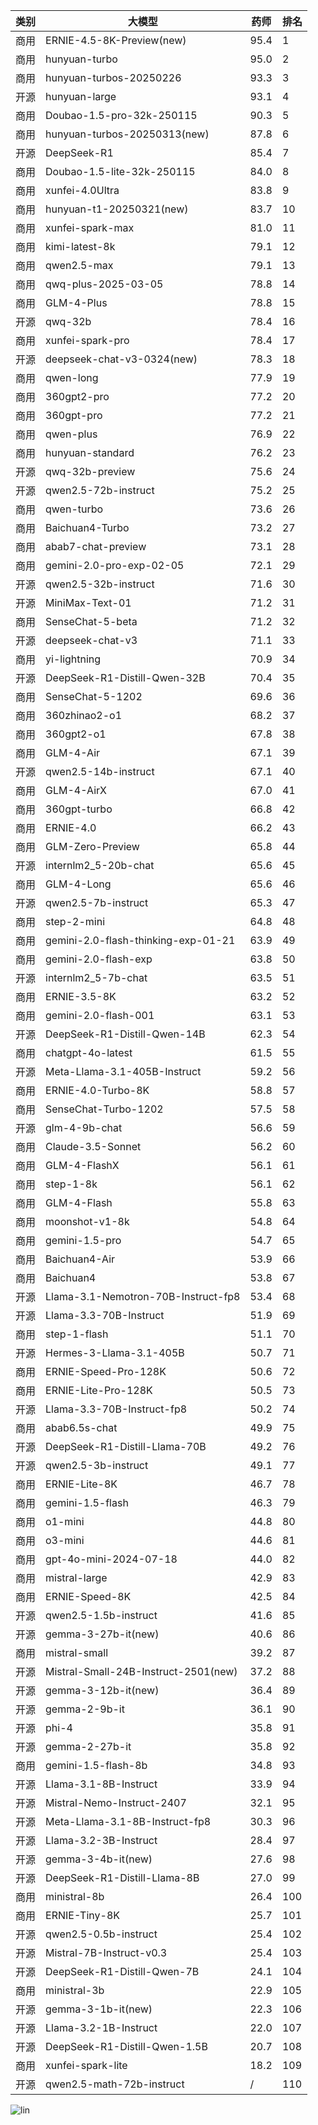 
| 类别 | 大模型                         | 药师 | 排名 |
|-----|------------------------------|---------|----|
|商用|ERNIE-4.5-8K-Preview(new)|95.4|1|
|商用|hunyuan-turbo|95.0|2|
|商用|hunyuan-turbos-20250226|93.3|3|
|开源|hunyuan-large|93.1|4|
|商用|Doubao-1.5-pro-32k-250115|90.3|5|
|商用|hunyuan-turbos-20250313(new)|87.8|6|
|开源|DeepSeek-R1|85.4|7|
|商用|Doubao-1.5-lite-32k-250115|84.0|8|
|商用|xunfei-4.0Ultra|83.8|9|
|商用|hunyuan-t1-20250321(new)|83.7|10|
|商用|xunfei-spark-max|81.0|11|
|商用|kimi-latest-8k|79.1|12|
|商用|qwen2.5-max|79.1|13|
|商用|qwq-plus-2025-03-05|78.8|14|
|商用|GLM-4-Plus|78.8|15|
|开源|qwq-32b|78.4|16|
|商用|xunfei-spark-pro|78.4|17|
|开源|deepseek-chat-v3-0324(new)|78.3|18|
|商用|qwen-long|77.9|19|
|商用|360gpt2-pro|77.2|20|
|商用|360gpt-pro|77.2|21|
|商用|qwen-plus|76.9|22|
|商用|hunyuan-standard|76.2|23|
|开源|qwq-32b-preview|75.6|24|
|开源|qwen2.5-72b-instruct|75.2|25|
|商用|qwen-turbo|73.6|26|
|商用|Baichuan4-Turbo|73.2|27|
|商用|abab7-chat-preview|73.1|28|
|商用|gemini-2.0-pro-exp-02-05|72.1|29|
|开源|qwen2.5-32b-instruct|71.6|30|
|开源|MiniMax-Text-01|71.2|31|
|商用|SenseChat-5-beta|71.2|32|
|开源|deepseek-chat-v3|71.1|33|
|商用|yi-lightning|70.9|34|
|开源|DeepSeek-R1-Distill-Qwen-32B|70.4|35|
|商用|SenseChat-5-1202|69.6|36|
|商用|360zhinao2-o1|68.2|37|
|商用|360gpt2-o1|67.8|38|
|商用|GLM-4-Air|67.1|39|
|开源|qwen2.5-14b-instruct|67.1|40|
|商用|GLM-4-AirX|67.0|41|
|商用|360gpt-turbo|66.8|42|
|商用|ERNIE-4.0|66.2|43|
|商用|GLM-Zero-Preview|65.8|44|
|开源|internlm2_5-20b-chat|65.6|45|
|商用|GLM-4-Long|65.6|46|
|开源|qwen2.5-7b-instruct|65.3|47|
|商用|step-2-mini|64.8|48|
|商用|gemini-2.0-flash-thinking-exp-01-21|63.9|49|
|商用|gemini-2.0-flash-exp|63.8|50|
|开源|internlm2_5-7b-chat|63.5|51|
|商用|ERNIE-3.5-8K|63.2|52|
|商用|gemini-2.0-flash-001|63.1|53|
|开源|DeepSeek-R1-Distill-Qwen-14B|62.3|54|
|商用|chatgpt-4o-latest|61.5|55|
|开源|Meta-Llama-3.1-405B-Instruct|59.2|56|
|商用|ERNIE-4.0-Turbo-8K|58.8|57|
|商用|SenseChat-Turbo-1202|57.5|58|
|开源|glm-4-9b-chat|56.6|59|
|商用|Claude-3.5-Sonnet|56.2|60|
|商用|GLM-4-FlashX|56.1|61|
|商用|step-1-8k|56.1|62|
|商用|GLM-4-Flash|55.8|63|
|商用|moonshot-v1-8k|54.8|64|
|商用|gemini-1.5-pro|54.7|65|
|商用|Baichuan4-Air|53.9|66|
|商用|Baichuan4|53.8|67|
|开源|Llama-3.1-Nemotron-70B-Instruct-fp8|53.4|68|
|开源|Llama-3.3-70B-Instruct|51.9|69|
|商用|step-1-flash|51.1|70|
|开源|Hermes-3-Llama-3.1-405B|50.7|71|
|商用|ERNIE-Speed-Pro-128K|50.6|72|
|商用|ERNIE-Lite-Pro-128K|50.5|73|
|开源|Llama-3.3-70B-Instruct-fp8|50.2|74|
|商用|abab6.5s-chat|49.9|75|
|开源|DeepSeek-R1-Distill-Llama-70B|49.2|76|
|开源|qwen2.5-3b-instruct|49.1|77|
|商用|ERNIE-Lite-8K|46.7|78|
|商用|gemini-1.5-flash|46.3|79|
|商用|o1-mini|44.8|80|
|商用|o3-mini|44.6|81|
|商用|gpt-4o-mini-2024-07-18|44.0|82|
|商用|mistral-large|42.9|83|
|商用|ERNIE-Speed-8K|42.5|84|
|开源|qwen2.5-1.5b-instruct|41.6|85|
|开源|gemma-3-27b-it(new)|40.6|86|
|商用|mistral-small|39.2|87|
|开源|Mistral-Small-24B-Instruct-2501(new)|37.2|88|
|开源|gemma-3-12b-it(new)|36.4|89|
|开源|gemma-2-9b-it|36.1|90|
|开源|phi-4|35.8|91|
|开源|gemma-2-27b-it|35.8|92|
|商用|gemini-1.5-flash-8b|34.8|93|
|开源|Llama-3.1-8B-Instruct|33.9|94|
|开源|Mistral-Nemo-Instruct-2407|32.1|95|
|开源|Meta-Llama-3.1-8B-Instruct-fp8|30.3|96|
|开源|Llama-3.2-3B-Instruct|28.4|97|
|开源|gemma-3-4b-it(new)|27.6|98|
|开源|DeepSeek-R1-Distill-Llama-8B|27.0|99|
|商用|ministral-8b|26.4|100|
|商用|ERNIE-Tiny-8K|25.7|101|
|开源|qwen2.5-0.5b-instruct|25.4|102|
|开源|Mistral-7B-Instruct-v0.3|25.4|103|
|开源|DeepSeek-R1-Distill-Qwen-7B|24.1|104|
|商用|ministral-3b|22.9|105|
|开源|gemma-3-1b-it(new)|22.3|106|
|开源|Llama-3.2-1B-Instruct|22.0|107|
|开源|DeepSeek-R1-Distill-Qwen-1.5B|20.7|108|
|商用|xunfei-spark-lite|18.2|109|
|开源|qwen2.5-math-72b-instruct|/|110|


![lin](../pic/药师.png)
